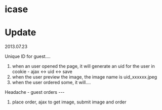 icase
========


Update
========

2013.07.23

Unique ID for guest....

1. when an user opened the page, it will generate an uid for the user in cookie - ajax <-> uid <-> save
2. when the user preview the image, the image name is uid_xxxxxx.jpeg
3. when the user ordered some, it will....

Headache - guest orders ---


1. place order, ajax to get image, submit image and order